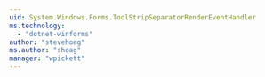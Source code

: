 ```yaml
---
uid: System.Windows.Forms.ToolStripSeparatorRenderEventHandler
ms.technology: 
  - "dotnet-winforms"
author: "stevehoag"
ms.author: "shoag"
manager: "wpickett"
---
```

